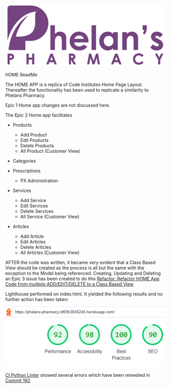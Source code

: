 ![Phelans Pharmacy](/media/phelans-logo-high-cropped.png)

HOME ReadMe

The HOME APP is a replica of Code Institutes Home Page Layout.  Thereafter the functionality has been used to replicate a similarity to Phelans Pharmacy.  

Epic 1 Home app changes are not discussed here.

The Epic 2 Home app facilitates

- Products
  - Add Product
  - Edit Products
  - Delete Products
  - All Product (Customer View)

- Categories
- Prescriptions
  - PX Administration
- Services
  - Add Service
  - Edit Services
  - Delete Services
  - All Service (Customer View)

- Articles
  - Add Article
  - Edit Articles
  - Delete Articles
  - All Articles (Customer View)

AFTER the code was written, it became very evident that a Class Based View should be created as the process is all but the same with the exception to the Model being referenced.  Creating, Updating and Deleting an Epic 3 issue has been created to do this
[Refactor: Refactor HOME App Code from multiple ADD/EDIT/DELETE to a Class Based View](https://github.com/DMASCoreDeclan/PP5-Pharmacy/issues/37)


Lighthouse performed on index.html. It yielded the following results and no further action has been taken:

![Lighthouse Results](/_docs/lighthouse-home.png)

[CI Python Linter](https://pep8ci.herokuapp.com/) showed several errors which have been remedied in [Commit 192](https://github.com/DMASCoreDeclan/PP5-Pharmacy/commit/1e14b7d6f93c62d667c7e2123326ddbf542c598e)